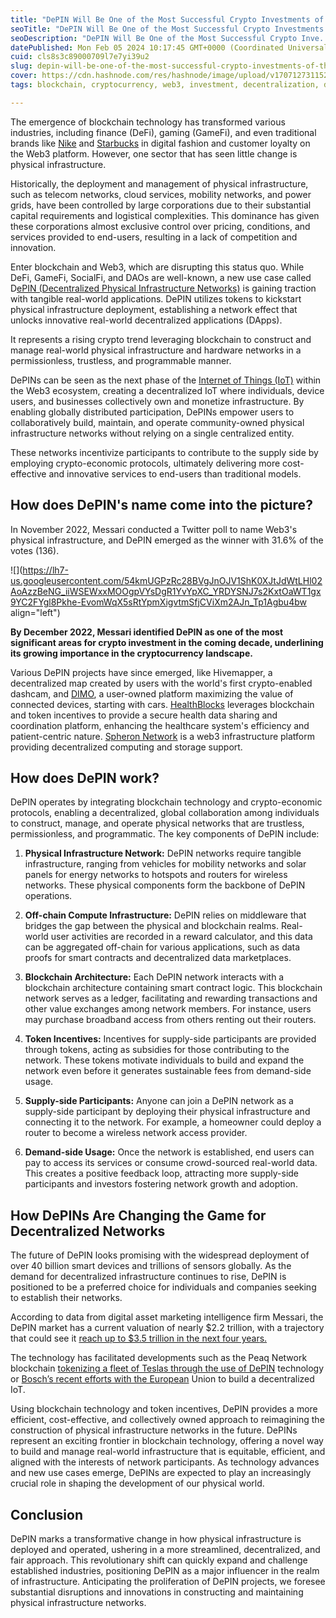 ```yaml
---
title: "DePIN Will Be One of the Most Successful Crypto Investments of the Decade"
seoTitle: "DePIN Will Be One of the Most Successful Crypto Investments of the Dec"
seoDescription: "DePIN Will Be One of the Most Successful Crypto Inve. Learn about the benefits of DePINs, including cost-effectiveness, efficiency, and collective ownership"
datePublished: Mon Feb 05 2024 10:17:45 GMT+0000 (Coordinated Universal Time)
cuid: cls8s3c89000709l7e7yi39u2
slug: depin-will-be-one-of-the-most-successful-crypto-investments-of-the-decade
cover: https://cdn.hashnode.com/res/hashnode/image/upload/v1707127311520/f496de00-516d-485b-a24a-6df24d525bd8.png
tags: blockchain, cryptocurrency, web3, investment, decentralization, deepin, spheron

---
```


The emergence of blockchain technology has transformed various industries, including finance (DeFi), gaming (GameFi), and even traditional brands like [Nike](https://about.nike.com/en/newsroom/releases/nike-launches-swoosh-a-new-digital-community-and-experience) and [Starbucks](https://stories.starbucks.com/press/2022/starbucks-brewing-revolutionary-web3-experience-for-its-starbucks-rewards-members/) in digital fashion and customer loyalty on the Web3 platform. However, one sector that has seen little change is physical infrastructure.

Historically, the deployment and management of physical infrastructure, such as telecom networks, cloud services, mobility networks, and power grids, have been controlled by large corporations due to their substantial capital requirements and logistical complexities. This dominance has given these corporations almost exclusive control over pricing, conditions, and services provided to end-users, resulting in a lack of competition and innovation.

Enter blockchain and Web3, which are disrupting this status quo. While DeFi, GameFi, SocialFi, and DAOs are well-known, a new use case called D[ePIN (Decentralized Physical Infrastructure Networks)](https://blog.spheron.network/how-depin-is-changing-the-way-we-build-digital-infrastructure) is gaining traction with tangible real-world applications. DePIN utilizes tokens to kickstart physical infrastructure deployment, establishing a network effect that unlocks innovative real-world decentralized applications (DApps).

It represents a rising crypto trend leveraging blockchain to construct and manage real-world physical infrastructure and hardware networks in a permissionless, trustless, and programmable manner.

DePINs can be seen as the next phase of the [Internet of Things (IoT)](https://en.wikipedia.org/wiki/Internet_of_things) within the Web3 ecosystem, creating a decentralized IoT where individuals, device users, and businesses collectively own and monetize infrastructure. By enabling globally distributed participation, DePINs empower users to collaboratively build, maintain, and operate community-owned physical infrastructure networks without relying on a single centralized entity.

These networks incentivize participants to contribute to the supply side by employing crypto-economic protocols, ultimately delivering more cost-effective and innovative services to end-users than traditional models.

## How does DePIN's name come into the picture?

In November 2022, Messari conducted a Twitter poll to name Web3's physical infrastructure, and DePIN emerged as the winner with 31.6% of the votes (136).

![](https://lh7-us.googleusercontent.com/54kmUGPzRc28BVgJnOJV1ShK0XJtJdWtLHl02AoAzzBeNG_iiWSEWxxMOOgpVYsDgR1YvYpXC_YRDYSNJ7s2KxtOaWT1gx9YC2FYgl8Pkhe-EvomWqX5sRtYpmXigvtmSfjCViXm2AJn_Tp1Agbu4bw align="left")

**By December 2022, Messari identified DePIN as one of the most significant areas for crypto investment in the coming decade, underlining its growing importance in the cryptocurrency landscape.**

Various DePIN projects have since emerged, like Hivemapper, a decentralized map created by users with the world's first crypto-enabled dashcam, and [DIMO](https://dimo.zone/), a user-owned platform maximizing the value of connected devices, starting with cars. [HealthBlocks](https://www.healthblocks.ai/) leverages blockchain and token incentives to provide a secure health data sharing and coordination platform, enhancing the healthcare system's efficiency and patient-centric nature. [Spheron Network](https://www.spheron.network/) is a web3 infrastructure platform providing decentralized computing and storage support.

## How does DePIN work?

DePIN operates by integrating blockchain technology and crypto-economic protocols, enabling a decentralized, global collaboration among individuals to construct, manage, and operate physical networks that are trustless, permissionless, and programmatic. The key components of DePIN include:

1. **Physical Infrastructure Network:** DePIN networks require tangible infrastructure, ranging from vehicles for mobility networks and solar panels for energy networks to hotspots and routers for wireless networks. These physical components form the backbone of DePIN operations.
    
2. **Off-chain Compute Infrastructure:** DePIN relies on middleware that bridges the gap between the physical and blockchain realms. Real-world user activities are recorded in a reward calculator, and this data can be aggregated off-chain for various applications, such as data proofs for smart contracts and decentralized data marketplaces.
    
3. **Blockchain Architecture:** Each DePIN network interacts with a blockchain architecture containing smart contract logic. This blockchain network serves as a ledger, facilitating and rewarding transactions and other value exchanges among network members. For instance, users may purchase broadband access from others renting out their routers.
    
4. **Token Incentives:** Incentives for supply-side participants are provided through tokens, acting as subsidies for those contributing to the network. These tokens motivate individuals to build and expand the network even before it generates sustainable fees from demand-side usage.
    
5. **Supply-side Participants:** Anyone can join a DePIN network as a supply-side participant by deploying their physical infrastructure and connecting it to the network. For example, a homeowner could deploy a router to become a wireless network access provider.
    
6. **Demand-side Usage:** Once the network is established, end users can pay to access its services or consume crowd-sourced real-world data. This creates a positive feedback loop, attracting more supply-side participants and investors fostering network growth and adoption.
    

## How DePINs Are Changing the Game for Decentralized Networks

The future of DePIN looks promising with the widespread deployment of over 40 billion smart devices and trillions of sensors globally. As the demand for decentralized infrastructure continues to rise, DePIN is positioned to be a preferred choice for individuals and companies seeking to establish their networks. 

According to data from digital asset marketing intelligence firm Messari, the DePIN market has a current valuation of nearly $2.2 trillion, with a trajectory that could see it [reach up to $3.5 trillion in the next four year](https://cointelegraph.com/news/navigating-depin-emerging-trends-and-growth-opportunities-interview-with-iotex)[s.](https://cointelegraph.com/learn/the-internet-of-things-iot-a-beginners-guide)

The technology has facilitated developments such as the Peaq Network blockchain [tokenizing a fleet of Teslas through the use of DePIN](https://cointelegraph.com/news/100-teslas-democratize-and-decentralize-web3-ride-sharing) technology or [Bosch’s recent efforts with the European](https://cointelegraph.com/news/bosch-eu-blockchain-companies-decentralized-iot-iaa-mobility) Union to build a decentralized IoT.

Using blockchain technology and token incentives, DePIN provides a more efficient, cost-effective, and collectively owned approach to reimagining the construction of physical infrastructure networks in the future. DePINs represent an exciting frontier in blockchain technology, offering a novel way to build and manage real-world infrastructure that is equitable, efficient, and aligned with the interests of network participants. As technology advances and new use cases emerge, DePINs are expected to play an increasingly crucial role in shaping the development of our physical world.

## Conclusion

DePIN marks a transformative change in how physical infrastructure is deployed and operated, ushering in a more streamlined, decentralized, and fair approach. This revolutionary shift can quickly expand and challenge established industries, positioning DePIN as a major influencer in the realm of infrastructure. Anticipating the proliferation of DePIN projects, we foresee substantial disruptions and innovations in constructing and maintaining physical infrastructure networks.